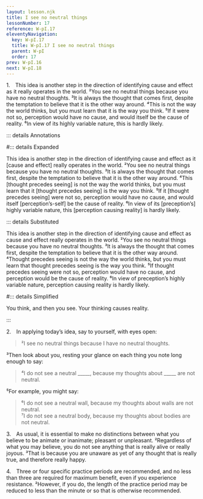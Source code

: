 ```yaml
---
layout: lesson.njk
title: I see no neutral things
lessonNumber: 17
reference: W-pI.17
eleventyNavigation:
  key: W-pI.17
  title: W-pI.17 I see no neutral things
  parent: W-pI
  order: 17
prev: W-pI.16
next: W-pI.18
---
```


1. This idea is another step in the direction of identifying cause and effect as it really operates in the world. 
²You see no neutral things because you have no neutral thoughts. 
³It is always the thought that comes first, despite the temptation to believe that it is the other way around. 
⁴This is not the way the world thinks, but you must learn that it is the way you think. 
⁵If it were not so, perception would have no cause, and would itself be the cause of reality. 
⁶In view of its highly variable nature, this is hardly likely.

::: details Annotations

#::: details Expanded

This idea is another step in the direction of identifying cause and effect as it [cause and effect] really operates in the world. 
²You see no neutral things because you have no neutral thoughts. 
³It is always the thought that comes first, despite the temptation to believe that it is the other way around. 
⁴This [thought precedes seeing] is not the way the world thinks, but you must learn that it [thought precedes seeing] is the way you think. 
⁵If it [thought precedes seeing] were not so, perception would have no cause, and would itself [perception’s-self] be the cause of reality. 
⁶In view of its [preception’s] highly variable nature, this [perception causing reality] is hardly likely.

::: details Substituted

This idea is another step in the direction of identifying cause and effect as cause and effect really operates in the world. 
²You see no neutral things because you have no neutral thoughts. 
³It is always the thought that comes first, despite the temptation to believe that it is the other way around. 
⁴Thought precedes seeing is not the way the world thinks, but you must learn that thought precedes seeing is the way you think. 
⁵If thought precedes seeing were not so, perception would have no cause, and perception would be the cause of reality. 
⁶In view of preception’s highly variable nature, perception causing reality is hardly likely.

#::: details Simplified

You think, and then you see.
Your thinking causes reality.

:::

2. In applying today’s idea, say to yourself, with eyes open:

>²I see no neutral things because I have no neutral thoughts.

³Then look about you, resting your glance on each thing you note long enough to say:

>⁴I do not see a neutral _____, because my thoughts about _____ are not neutral.

⁵For example, you might say:

>⁶I do not see a neutral wall, because my thoughts about walls are not neutral.  
⁷I do not see a neutral body, because my thoughts about bodies are not neutral.

3. As usual, it is essential to make no distinctions between what you believe to be animate or inanimate; pleasant or unpleasant. 
²Regardless of what you may believe, you do not see anything that is really alive or really joyous. 
³That is because you are unaware as yet of any thought that is really true, and therefore really happy.

4. Three or four specific practice periods are recommended, and no less than three are required for maximum benefit, even if you experience resistance. 
²However, if you do, the length of the practice period may be reduced to less than the minute or so that is otherwise recommended.
